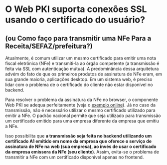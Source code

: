﻿# O Web PKI suporta conexões SSL usando o certificado do usuário?

## (ou Como faço para transmitir uma NFe Para a Receita/SEFAZ/prefeitura?)

Atualmente, é comum utilizar um mesmo certificado para emitir uma nota fiscal eletrônica (NFe) e transmiti-la ao órgão
competente (a transmissão é feita via SSL com autenticação mútua). A predominância dessa arquitetura advém do fato de
que os primeiros produtos de assinatura de NFe eram, em sua grande maioria, aplicações desktop. Em um sistema web, é
preciso lidar com o problema de o certificado do cliente não estar disponível no backend.

Para resolver o problema da assinatura da NFe no browser, o componente Web PKI se adequa perfeitamente (veja o
[exemplo online](https://www.lacunasoftware.com/en/DemoRestPKI/nfeSignature)). Já no caso da transmissão, não é
necessário utilizar o mesmo certificado utilizado para emitir a NFe. O padrão nacional permite que seja utilizado para
transmissão um certificado emitido para uma empresa diferente da empresa que emitiu a NFe.

Isso possibilita que **a transmissão seja feita no backend utilizando um certificado A1 emitido em nome da empresa que
oferece o serviço de assinatura de NFe na web (sua empresa), ao invés de usar o certificado da empresa emissora da NFe
(seu cliente)**. Assim, evita-se o problema de transmitir a NFe com um certificado disponível apenas no frontend.
